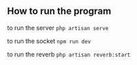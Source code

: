 ## How to run the program
to run the server
 `php artisan serve ` 

 to run the socket
 `npm run dev`

 to run the reverb
 `php artisan reverb:start`

 

